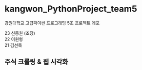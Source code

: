 # kangwon_PythonProject_team5
강원대학교 고급파이썬 프로그래밍 5조 프로젝트 레포  
  
23 신종원 (조장)  
22 이원형  
21 김선목
  
## 주식 크롤링 & 웹 시각화
